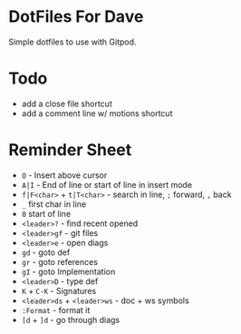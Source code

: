# DotFiles For Dave

Simple dotfiles to use with Gitpod. 

# Todo

- add a close file shortcut
- add a comment line w/ motions shortcut

# Reminder Sheet

- `O` - Insert above cursor
- `A|I` - End of line or start of line in insert mode
- `f|F<char>` + `t|T<char>` - search in line, `;` forward, `,` back
- `_` first char in line
- `0` start of line
- `<leader>?` - find recent opened
- `<leader>gf` - git files
- `<leader>e` - open diags
- `gd` - goto def
- `gr` - goto references
- `gI` - goto Implementation
- `<leader>D` - type def
- `K` + `C-K` - Signatures
- `<leader>ds` + `<leader>ws` - doc + ws symbols
- `:Format` - format it
- `[d` + `]d` - go through diags


